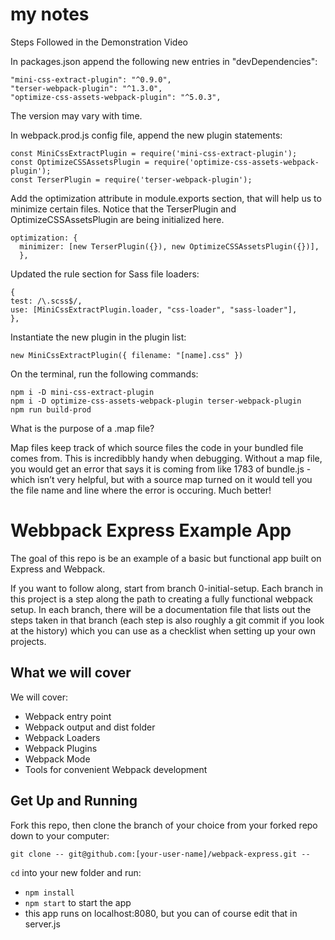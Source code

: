# my notes

Steps Followed in the Demonstration Video

In packages.json append the following new entries in "devDependencies":

    "mini-css-extract-plugin": "^0.9.0",
    "terser-webpack-plugin": "^1.3.0",
    "optimize-css-assets-webpack-plugin": "^5.0.3",

The version may vary with time.

In webpack.prod.js config file, append the new plugin statements:

    const MiniCssExtractPlugin = require('mini-css-extract-plugin');
    const OptimizeCSSAssetsPlugin = require('optimize-css-assets-webpack-plugin');
    const TerserPlugin = require('terser-webpack-plugin');

Add the optimization attribute in module.exports section, that will help us to minimize certain files. Notice that the TerserPlugin and OptimizeCSSAssetsPlugin are being initialized here.

    optimization: {
      minimizer: [new TerserPlugin({}), new OptimizeCSSAssetsPlugin({})],
      },

Updated the rule section for Sass file loaders:

    {
    test: /\.scss$/,
    use: [MiniCssExtractPlugin.loader, "css-loader", "sass-loader"],
    },

Instantiate the new plugin in the plugin list:

    new MiniCssExtractPlugin({ filename: "[name].css" })

On the terminal, run the following commands:

    npm i -D mini-css-extract-plugin
    npm i -D optimize-css-assets-webpack-plugin terser-webpack-plugin
    npm run build-prod


What is the purpose of a .map file?
 
Map files keep track of which source files the code in your bundled file comes from. This is incredibbly handy when debugging. Without a map file, you would get an error that says it is coming from like 1783 of bundle.js - which isn’t very helpful, but with a source map turned on it would tell you the file name and line where the error is occuring. Much better!



# Webbpack Express Example App

The goal of this repo is be an example of a basic but functional app built on Express and Webpack.

If you want to follow along, start from branch 0-initial-setup. Each branch in this project is a step along the path to creating a fully functional webpack setup. In each branch, there will be a documentation file that lists out the steps taken in that branch (each step is also roughly a git commit if you look at the history) which you can use as a checklist when setting up your own projects. 

## What we will cover

We will cover:

- Webpack entry point
- Webpack output and dist folder
- Webpack Loaders
- Webpack Plugins
- Webpack Mode
- Tools for convenient Webpack development

## Get Up and Running

Fork this repo, then clone the branch of your choice from your forked repo down to your computer:

```
git clone -- git@github.com:[your-user-name]/webpack-express.git --
```

`cd` into your new folder and run:
- ```npm install```
- ```npm start``` to start the app
- this app runs on localhost:8080, but you can of course edit that in server.js
